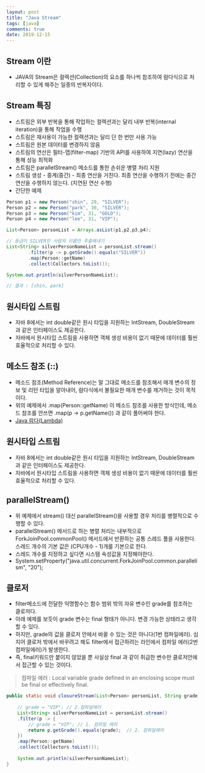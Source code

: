 ```yaml
---
layout: post
title: "Java Stream"
tags: [java]
comments: true
date: 2019-12-15
---
```


## Stream 이란
- JAVA의 Stream은 컬렉션(Collection)의 요소를 하나씩 참조하여 람다식으로 처리할 수 있게 해주는 일종의 반복자이다.

## Stream 특징
- 스트림은 외부 반복을 통해 작업하는 컬렉션과는 달리 내부 반복(internal iteration)을 통해 작업을 수행
- 스트림은 재사용이 가능한 컬렉션과는 달리 단 한 번만 사용 가능
- 스트림은 원본 데이터를 변경하지 않음
- 스트림의 연산은 필터-맵(filter-map) 기반의 API를 사용하여 지연(lazy) 연산을 통해 성능 최적화
- 스트림은 parallelStream() 메소드를 통한 손쉬운 병렬 처리 지원 
- 스트림 생성 - 중계(중간) - 최종 연산을 거친다. 최종 연산을 수행하기 전에는 중간 연산을 수행하지 않는다. (지연된 연산 수행)
- 간단한 예제 

```java
Person p1 = new Person("shin", 29, "SILVER");
Person p2 = new Person("park", 30, "SILVER");
Person p3 = new Person("kim", 31, "GOLD");
Person p4 = new Person("lee", 31, "VIP");

List<Person> personList = Arrays.asList(p1,p2,p3,p4);

// 등급이 SILVER인 사람의 이름만 추출해내기
List<String> silverPersonNameList = personList.stream()
        .filter(p -> p.getGrade().equals("SILVER"))
        .map(Person::getName)
        .collect(Collectors.toList());

System.out.println(silverPersonNameList);

// 결과 : [shin, park]
```

## 원시타입 스트림
- 자바 8에서는 int double같은 원시 타입을 지원하는 IntStream, DoubleStream과 같은 인터페이스도 제공한다.
- 자바에서 원시타입 스트림을 사용하면 객체 생성 비용이 없기 때문에 데이터를 훨씬 효율적으로 처리할 수 있다.

## 메소드 참조 (::)
- 메소드 참조(Method Reference)는 말 그대로 메소드를 참조해서 매개 변수의 정보 및 리턴 타입을 알아내어, 람다식에서 불필요한 매개 변수를 제거하는 것이 목적이다.
- 위의 예제에서 .map(Person::getName) 이 메소드 참조를 사용한 방식인데, 메소드 참조를 안쓰면 .map(p -> p.getName()) 과 같이 풀어써야 한다.
- [Java 람다(Lambda)](https://shinkwangwon.github.io/java-lambda/) 

## 원시타입 스트림
- 자바 8에서는 int double같은 원시 타입을 지원하는 IntStream, DoubleStream과 같은 인터페이스도 제공한다.
- 자바에서 원시타입 스트림을 사용하면 객체 생성 비용이 없기 때문에 데이터를 훨씬 효율적으로 처리할 수 있다.

## parallelStream()
- 위 예제에서 stream() 대신 parallelStream()을 사용할 경우 처리를 병렬적으로 수행할 수 있다.
- parallelStream() 메서드로 하는 병렬 처리는 내부적으로 ForkJoinPool.commonPool() 메서드에서 반환하는 공통 스레드 풀을 사용한다. 스레드 개수의 기본 값은 (CPU개수 - 1)개를 기본으로 한다.
- 스레드 개수를 지정하고 싶다면 시스템 속성값을 지정해야한다.
- System.setProperty("java.util.concurrent.ForkJoinPool.common.parallelism", "20");


## 클로저
- filter메소드에 전달한 익명함수는 함수 범위 밖의 자유 변수인 grade를 참조하는 클로저다. 
- 아래 예제를 보듯이 grade 변수는 final 형태가 아니다. 변경 가능한 상태라고 생각할 수 있다.
- 하지만, grade의 값을 클로저 안에서 바꿀 수 있는 것은 아니다(1번 컴파일에러). 심지어 클로저 밖에서 바꾸려고 해도 filter에서 접근하려는 라인에서 컴파일 에러(2번 컴파일에러)가 발생한다.
- 즉, final키워드만 붙이지 않았을 뿐 사실상 final 과 같이 취급한 변수만 클로저안에서 접근할 수 있는 것이다.
> 컴파일 에러 : Local variable grade defined in an enclosing scope must be final or effectively final.

```java
public static void closureStream(List<Person> personList, String grade) {
    
    // grade = "VIP"; // 2.컴파일에러
    List<String> silverPersonNameList = personList.stream()
    .filter(p -> {
        // grade = "VIP"; // 1. 컴파일 에러
        return p.getGrade().equals(grade);	// 2. 컴파일에러
    })
    .map(Person::getName)
    .collect(Collectors.toList());
    
    System.out.println(silverPersonNameList);
}
```